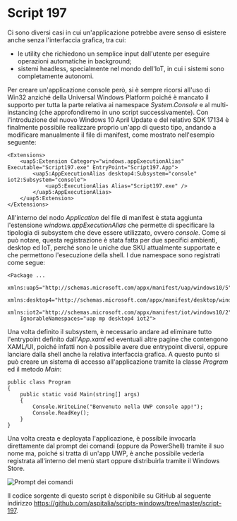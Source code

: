 # Script 197

Ci sono diversi casi in cui un'applicazione potrebbe avere senso di esistere anche senza l'interfaccia grafica, tra cui:

* le utility che richiedono un semplice input dall'utente per eseguire operazioni automatiche in background;
* sistemi headless, specialmente nel mondo dell'IoT, in cui i sistemi sono completamente autonomi.

Per creare un'applicazione console però, si è sempre ricorsi all'uso di Win32 anziché della Universal Windows Platform poiché è mancato il supporto per tutta la parte relativa ai namespace *System.Console* e al multi-instancing (che approfondiremo in uno script successivamente). Con l'introduzione del nuovo Windows 10 April Update e del relativo SDK 17134 è finalmente possibile realizzare proprio un'app di questo tipo, andando a modificare manualmente il file di manifest, come mostrato nell'esempio seguente:

```
<Extensions>
    <uap5:Extension Category="windows.appExecutionAlias" Executable="Script197.exe" EntryPoint="Script197.App">
        <uap5:AppExecutionAlias desktop4:Subsystem="console" iot2:Subsystem="console">
            <uap5:ExecutionAlias Alias="Script197.exe" />
        </uap5:AppExecutionAlias>
    </uap5:Extension>
</Extensions>
```

All'interno del nodo *Application* del file di manifest è stata aggiunta l'estensione *windows.appExecutionAlias* che permette di specificare la tipologia di subsystem che deve essere utilizzato, ovvero *console*. Come si può notare, questa registrazione è stata fatta per due specifici ambienti, desktop ed IoT, perché sono le uniche due SKU attualmente supportate e che permettono l'esecuzione della shell. I due namespace sono registrati come segue:

```
<Package ... 
    xmlns:uap5="http://schemas.microsoft.com/appx/manifest/uap/windows10/5" 
    xmlns:desktop4="http://schemas.microsoft.com/appx/manifest/desktop/windows10/4" 
    xmlns:iot2="http://schemas.microsoft.com/appx/manifest/iot/windows10/2" 
    IgnorableNamespaces="uap mp desktop4 iot2">
```

Una volta definito il subsystem, è necessario andare ad eliminare tutto l'entrypoint definito dall'*App.xaml* ed eventuali altre pagine che contengono XAML/UI, poiché infatti non è possibile avere due entrypoint diversi, oppure lanciare dalla shell anche la relativa interfaccia grafica. A questo punto si può creare un sistema di accesso all'applicazione tramite la classe *Program* ed il metodo *Main*:

```
public class Program
{
    public static void Main(string[] args)
    {
        Console.WriteLine("Benvenuto nella UWP console app!");
        Console.ReadKey();
    }
}
```

Una volta creata e deployata l'applicazione, è possibile invocarla direttamente dal prompt dei comandi (oppure da PowerShell) tramite il suo nome ma, poiché si tratta di un'app UWP, è anche possibile vederla registrata all'interno del menù start oppure distribuirla tramite il Windows Store.

![Prompt dei comandi](http://www.winrtitalia.com/script/images/197.jpg)

Il codice sorgente di questo script è disponibile su GitHub al seguente indirizzo https://github.com/aspitalia/scripts-windows/tree/master/script-197.